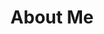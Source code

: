 ---
title: "About Me"
description: "Backend Developer .NET with deep knowledge in finance and trading. Maths background and interest in economics allows for a better understanding and more efficient work in this field."

header_description: "Description"
header_technologies: "Technologies"
header_experience: "Experience"
header_work: "Work"
header_education: "Education"

technologies_first:
  - name: React JS
    img: react.svg
  - name: .NET
    img: dotnet.svg
  - name: PostgreSQL
    img: postgresql.svg
  - name: GitHub
    img: github.svg
  - name: Docker
    img: docker.svg

technologies_second:
  - name: Git
    img: git.svg
  - name: JavaScript
    img: js.svg
  - name: Python
    img: python.svg
  - name: Linux
    img: linux.svg

experience:
  - company: "Codestetic, Zelenograd, Moscow"
    period: "2021.09 - 2022.01"
    description: "Developed an application for parsing and converting official documents to a static site."

  - company: "Codestetic, Zelenograd, Moscow"
    period: "2022.02 - 2024.12"
    description: |
      - Developed an aggregator for bug tracking and time management.
      - Built Open API for a financial organization using SQL and Dapper.
      - Created a trading service with financial indicators for stocks and crypto.

  - company: "Codestetic, Zelenograd, Moscow"
    period: "2024.12 - Present"
    description: "Developing technical and fundamental trading analysis tools in C#."

education:
  - degree: "Bachelor's Degree"
    institution: "MIIT, Applied Math, Math Engineer"
    period: "2019.09 - 2023.05"

  - degree: "Master's Degree (Unfinished)"
    institution: "MIIT, Applied Informatics, PM & Business Analysis"
    period: "2023.09 - 2025.05"
---